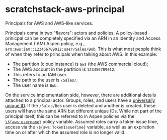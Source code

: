 # scratchstack-aws-principal

Principals for AWS and AWS-like services.

Principals come in two "flavors": actors and policies. A policy-based prinicpal can be completely specified via
an ARN in an Identity and Access Management (IAM) Aspen policy, e.g.,
`arn:aws:iam::123456789012:user/Sales/Bob`. This is what most people think of when they refer to principals
when talking about AWS. In this example:
* The partition (cloud instance) is `aws` (the AWS commercial cloud);
* The AWS account in the partition is `123456789012`.
* This refers to an IAM user.
* The path to the user is `/Sales/`.
* The user name is `Bob`.

On the service implementation side, however, there are additional details attached to a principal actor. Groups,
roles, and users have a
[universally unique ID](https://docs.aws.amazon.com/IAM/latest/UserGuide/reference_identifiers.html#identifiers-unique-ids).
If the `/Sales/Bob` user is deleted and another is created, these users will have the same ARN but different unique
IDs. While not part of the principal itself, this can be referred to in Aspen policies via the
[`\${aws:username}`](https://docs.aws.amazon.com/IAM/latest/UserGuide/reference_policies_variables.html) policy
variable. Assumed roles carry a token issue time, access via the `\${aws:TokenIssueTime}` variable, as well as
an expiration time on or after which the assumed role is no longer valid.
